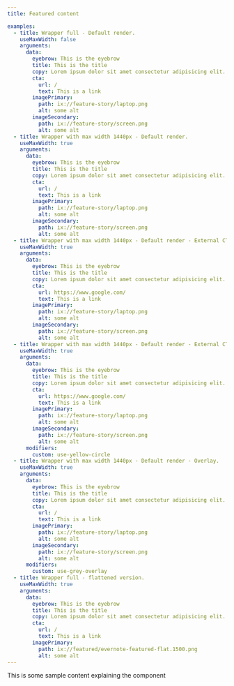 ```yaml
---
title: Featured content

examples:
  - title: Wrapper full - Default render.
    useMaxWidth: false
    arguments:
      data:
        eyebrow: This is the eyebrow
        title: This is the title
        copy: Lorem ipsum dolor sit amet consectetur adipisicing elit. Consequuntur asperiores et labore nihil qui! Sint praesentium nostrum accusantium fuga eius. Iste iusto ut provident laborum atque velit tempore, magni minus?
        cta:
          url: /
          text: This is a link
        imagePrimary:
          path: ix://feature-story/laptop.png
          alt: some alt
        imageSecondary:
          path: ix://feature-story/screen.png
          alt: some alt
  - title: Wrapper with max width 1440px - Default render.
    useMaxWidth: true
    arguments:
      data:
        eyebrow: This is the eyebrow
        title: This is the title
        copy: Lorem ipsum dolor sit amet consectetur adipisicing elit. Consequuntur asperiores et labore nihil qui! Sint praesentium nostrum accusantium fuga eius. Iste iusto ut provident laborum atque velit tempore, magni minus?
        cta:
          url: /
          text: This is a link
        imagePrimary:
          path: ix://feature-story/laptop.png
          alt: some alt
        imageSecondary:
          path: ix://feature-story/screen.png
          alt: some alt
  - title: Wrapper with max width 1440px - Default render - External CTA.
    useMaxWidth: true
    arguments:
      data:
        eyebrow: This is the eyebrow
        title: This is the title
        copy: Lorem ipsum dolor sit amet consectetur adipisicing elit. Consequuntur asperiores et labore nihil qui! Sint praesentium nostrum accusantium fuga eius. Iste iusto ut provident laborum atque velit tempore, magni minus?
        cta:
          url: https://www.google.com/
          text: This is a link
        imagePrimary:
          path: ix://feature-story/laptop.png
          alt: some alt
        imageSecondary:
          path: ix://feature-story/screen.png
          alt: some alt
  - title: Wrapper with max width 1440px - Default render - External CTA - Yellow circle.
    useMaxWidth: true
    arguments:
      data:
        eyebrow: This is the eyebrow
        title: This is the title
        copy: Lorem ipsum dolor sit amet consectetur adipisicing elit. Consequuntur asperiores et labore nihil qui! Sint praesentium nostrum accusantium fuga eius. Iste iusto ut provident laborum atque velit tempore, magni minus?
        cta:
          url: https://www.google.com/
          text: This is a link
        imagePrimary:
          path: ix://feature-story/laptop.png
          alt: some alt
        imageSecondary:
          path: ix://feature-story/screen.png
          alt: some alt
      modifiers:
        custom: use-yellow-circle
  - title: Wrapper with max width 1440px - Default render - Overlay.
    useMaxWidth: true
    arguments:
      data:
        eyebrow: This is the eyebrow
        title: This is the title
        copy: Lorem ipsum dolor sit amet consectetur adipisicing elit. Consequuntur asperiores et labore nihil qui! Sint praesentium nostrum accusantium fuga eius. Iste iusto ut provident laborum atque velit tempore, magni minus?
        cta:
          url: /
          text: This is a link
        imagePrimary:
          path: ix://feature-story/laptop.png
          alt: some alt
        imageSecondary:
          path: ix://feature-story/screen.png
          alt: some alt
      modifiers:
        custom: use-grey-overlay
  - title: Wrapper full - flattened version.
    useMaxWidth: true
    arguments:
      data:
        eyebrow: This is the eyebrow
        title: This is the title
        copy: Lorem ipsum dolor sit amet consectetur adipisicing elit. Consequuntur asperiores et labore nihil qui! Sint praesentium nostrum accusantium fuga eius. Iste iusto ut provident laborum atque velit tempore, magni minus?
        cta:
          url: /
          text: This is a link
        imagePrimary:
          path: ix://featured/evernote-featured-flat.1500.png
          alt: some alt
---
```


This is some sample content explaining the component

<style>
.use-grey-overlay {
  --overlay-color: var(--grey-300);
}

.use-yellow-circle {
  --featured-shape-color: var(--yellow-500);
}
</style>
